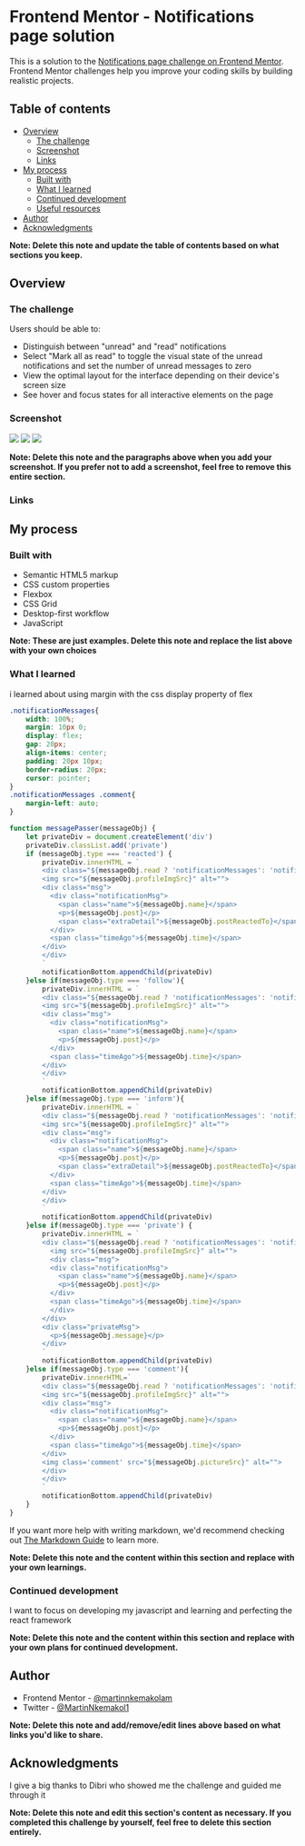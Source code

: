 # Frontend Mentor - Notifications page solution

This is a solution to the [Notifications page challenge on Frontend Mentor](https://www.frontendmentor.io/challenges/notifications-page-DqK5QAmKbC). Frontend Mentor challenges help you improve your coding skills by building realistic projects. 

## Table of contents

- [Overview](#overview)
  - [The challenge](#the-challenge)
  - [Screenshot](#screenshot)
  - [Links](#links)
- [My process](#my-process)
  - [Built with](#built-with)
  - [What I learned](#what-i-learned)
  - [Continued development](#continued-development)
  - [Useful resources](#useful-resources)
- [Author](#author)
- [Acknowledgments](#acknowledgments)

**Note: Delete this note and update the table of contents based on what sections you keep.**

## Overview

### The challenge

Users should be able to:

- Distinguish between "unread" and "read" notifications
- Select "Mark all as read" to toggle the visual state of the unread notifications and set the number of unread messages to zero
- View the optimal layout for the interface depending on their device's screen size
- See hover and focus states for all interactive elements on the page

### Screenshot

![](./design/desktop.png)
![](./design/tab.png)
![](./design/mobile.png)


**Note: Delete this note and the paragraphs above when you add your screenshot. If you prefer not to add a screenshot, feel free to remove this entire section.**

### Links


## My process

### Built with

- Semantic HTML5 markup
- CSS custom properties
- Flexbox
- CSS Grid
- Desktop-first workflow
- JavaScript

**Note: These are just examples. Delete this note and replace the list above with your own choices**

### What I learned

i learned about using margin with the css display property of flex

```css
.notificationMessages{
    width: 100%;   
    margin: 10px 0;
    display: flex;
    gap: 20px;
    align-items: center;
    padding: 20px 10px;
    border-radius: 20px;
    cursor: pointer;
}
.notificationMessages .comment{
    margin-left: auto;
}
```
```js
function messagePasser(messageObj) {
    let privateDiv = document.createElement('div')
    privateDiv.classList.add('private')
    if (messageObj.type === 'reacted') {
        privateDiv.innerHTML = `
        <div class="${messageObj.read ? 'notificationMessages': 'notificationMessages active'}">
        <img src="${messageObj.profileImgSrc}" alt="">
        <div class="msg">
          <div class="notificationMsg">
            <span class="name">${messageObj.name}</span>
            <p>${messageObj.post}</p>
            <span class="extraDetail">${messageObj.postReactedTo}</span>
          </div>
          <span class="timeAgo">${messageObj.time}</span>
        </div>
        </div>
        `
        notificationBottom.appendChild(privateDiv)
    }else if(messageObj.type === 'follow'){
        privateDiv.innerHTML = `
        <div class="${messageObj.read ? 'notificationMessages': 'notificationMessages active'}">
        <img src="${messageObj.profileImgSrc}" alt="">
        <div class="msg">
          <div class="notificationMsg">
            <span class="name">${messageObj.name}</span>
            <p>${messageObj.post}</p>
          </div>
          <span class="timeAgo">${messageObj.time}</span>
        </div>
        </div>
        `
        notificationBottom.appendChild(privateDiv)
    }else if(messageObj.type === 'inform'){
        privateDiv.innerHTML = `
        <div class="${messageObj.read ? 'notificationMessages': 'notificationMessages active'}">
        <img src="${messageObj.profileImgSrc}" alt="">
        <div class="msg">
          <div class="notificationMsg">
            <span class="name">${messageObj.name}</span>
            <p>${messageObj.post}</p>
            <span class="extraDetail">${messageObj.postReactedTo}</span>
          </div>
          <span class="timeAgo">${messageObj.time}</span>
        </div>
        </div>
        `
        notificationBottom.appendChild(privateDiv)
    }else if(messageObj.type === 'private') {
        privateDiv.innerHTML = `
        <div class="${messageObj.read ? 'notificationMessages': 'notificationMessages active'}">
          <img src="${messageObj.profileImgSrc}" alt="">
          <div class="msg">
          <div class="notificationMsg">
            <span class="name">${messageObj.name}</span>
            <p>${messageObj.post}</p>
          </div>
          <span class="timeAgo">${messageObj.time}</span>
          </div>
        </div>
        <div class="privateMsg">
          <p>${messageObj.message}</p>
        </div>
        `
        notificationBottom.appendChild(privateDiv)
    }else if(messageObj.type === 'comment'){
        privateDiv.innerHTML=`
        <div class="${messageObj.read ? 'notificationMessages': 'notificationMessages active'}">
        <img src="${messageObj.profileImgSrc}" alt="">
        <div class="msg">
          <div class="notificationMsg">
            <span class="name">${messageObj.name}</span>
            <p>${messageObj.post}</p>
          </div>
          <span class="timeAgo">${messageObj.time}</span>
        </div>
        <img class='comment' src="${messageObj.pictureSrc}" alt="">
        </div>
        </div>
        `
        notificationBottom.appendChild(privateDiv)
    }
}
```

If you want more help with writing markdown, we'd recommend checking out [The Markdown Guide](https://www.markdownguide.org/) to learn more.

**Note: Delete this note and the content within this section and replace with your own learnings.**

### Continued development

I want to focus on developing my javascript and learning and perfecting the react framework

**Note: Delete this note and the content within this section and replace with your own plans for continued development.**


## Author

- Frontend Mentor - [@martinnkemakolam](https://www.frontendmentor.io/profile/martinnkemakolam)
- Twitter - [@MartinNkemakol1](https://www.twitter.com/MartinNkemakol1)

**Note: Delete this note and add/remove/edit lines above based on what links you'd like to share.**

## Acknowledgments
I give a big thanks to Dibri who showed me the challenge and guided me through it 

**Note: Delete this note and edit this section's content as necessary. If you completed this challenge by yourself, feel free to delete this section entirely.**

